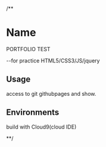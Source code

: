 /**
# Name
PORTFOLIO TEST

--for practice HTML5/CSS3/JS/jquery

## Usage
access to git githubpages and show.

## Environments
build with Cloud9(cloud IDE)

**/